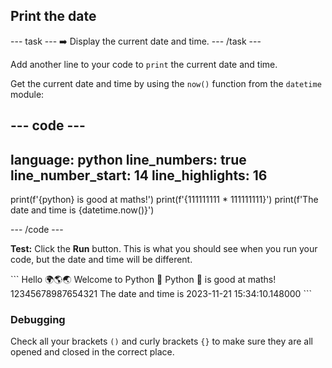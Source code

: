 <h2 class="c-project-heading--task">Print the date</h2>

--- task ---
➡️ Display the current date and time.
--- /task ---

Add another line to your code to `print` the current date and time.

Get the current date and time by using the `now()` function from the `datetime` module:

--- code ---
---
language: python
line_numbers: true
line_number_start: 14
line_highlights: 16
---

print(f'{python} is good at maths!')
print(f'{111111111 * 111111111}')
print(f'The date and time is {datetime.now()}')

--- /code ---

**Test:** Click the **Run** button.
This is what you should see when you run your code, but the date and time will be different.

<div class="c-project-output">
```
Hello 🌍🌎🌏
Welcome to Python 🐍
Python 🐍 is good at maths!
12345678987654321
The date and time is 2023-11-21 15:34:10.148000
```
</div>

<div class="c-project-callout c-project-callout--debug">

### Debugging

Check all your brackets `()` and curly brackets `{}` to make sure they are all opened and closed in the correct place.

</div>
